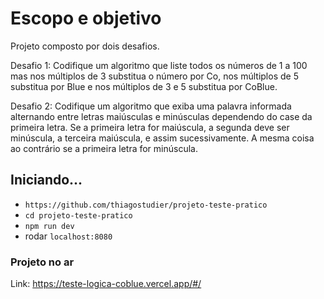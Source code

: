 # Escopo e objetivo

Projeto composto por dois desafios.

Desafio 1: Codifique um algoritmo que liste todos os números de 1 a 100 mas nos múltiplos de 3 substitua o número por Co, nos múltiplos de 5 substitua por Blue e nos múltiplos de 3 e 5 substitua por CoBlue.

Desafio 2: Codifique um algoritmo que exiba uma palavra informada alternando entre letras maiúsculas e minúsculas dependendo do case da primeira letra. Se a primeira letra for maiúscula, a segunda deve ser minúscula, a terceira maiúscula, e assim sucessivamente. A mesma coisa ao contrário se a primeira letra for minúscula.

## Iniciando...

- `https://github.com/thiagostudier/projeto-teste-pratico`
- `cd projeto-teste-pratico`
- `npm run dev`
- rodar `localhost:8080`

### Projeto no ar

Link: https://teste-logica-coblue.vercel.app/#/